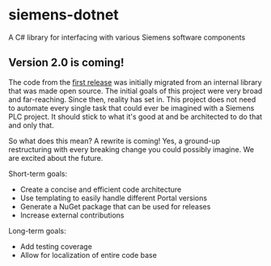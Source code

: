 # siemens-dotnet
A C# library for interfacing with various Siemens software components


## Version 2.0 is coming!
The code from the [first release](https://github.com/dmc-inc/siemens-dotnet/releases/tag/1.0.0) was initially migrated from an internal library that was made open source. The initial goals of this project were very broad and far-reaching. Since then, reality has set in. This project does not need to automate every single task that could ever be imagined with a Siemens PLC project. It should stick to what it's good at and be architected to do that and only that.

So what does this mean? A rewrite is coming! Yes, a ground-up restructuring with every breaking change you could possibly imagine. We are excited about the future.

Short-term goals:
* Create a concise and efficient code architecture
* Use templating to easily handle different Portal versions
* Generate a NuGet package that can be used for releases
* Increase external contributions

Long-term goals:
* Add testing coverage
* Allow for localization of entire code base